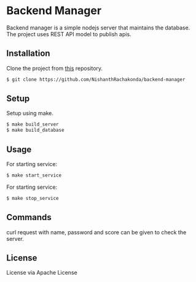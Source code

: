 # Backend Manager

Backend manager is a simple nodejs server that maintains the database. The project uses REST API model to publish apis.

## Installation

Clone the project from [this](https://github.com/NishanthRachakonda/backend-manager) repository.
```bash
$ git clone https://github.com/NishanthRachakonda/backend-manager
```

## Setup

Setup using make.
```bash
$ make build_server
$ make build_database
```

## Usage

For starting service:
```bash
$ make start_service
```

For starting service:
```bash
$ make stop_service
```

## Commands

curl request with name, password and score can be given to check the server.

## License 

License via Apache License